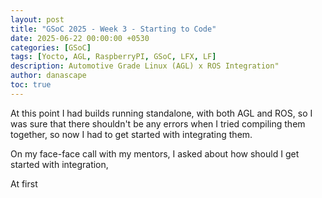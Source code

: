 ```yaml
---
layout: post
title: "GSoC 2025 - Week 3 - Starting to Code"
date: 2025-06-22 00:00:00 +0530
categories: [GSoC]
tags: [Yocto, AGL, RaspberryPI, GSoC, LFX, LF]
description: Automotive Grade Linux (AGL) x ROS Integration"
author: danascape
toc: true
---
```


At this point I had builds running standalone, with both AGL and ROS, so I was sure that there shouldn't be any errors when I tried compiling them together, so now I had to get started with integrating them.

On my face-face call with my mentors, I asked about how should I get started with integration,

At first 
